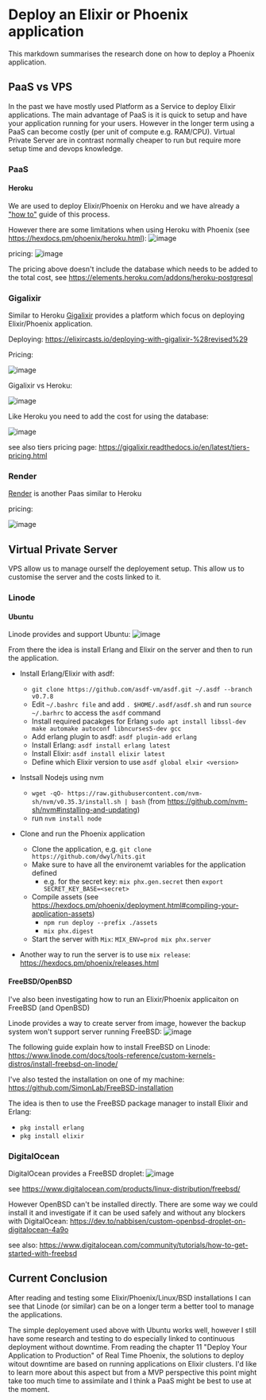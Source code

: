 # Deploy an Elixir or Phoenix application

This markdown summarises the research done
on how to deploy a Phoenix application.


## PaaS vs VPS

In the past we have mostly used Platform as a Service
to deploy Elixir applications. The main advantage of PaaS
is it is quick to setup and have your application running
for your users.
However in the longer term using a PaaS can become costly (per unit of compute e.g. RAM/CPU).
Virtual Private Server are in contrast normally cheaper to run
but require more setup time and devops knowledge.

### PaaS

#### Heroku

We are used to deploy Elixir/Phoenix on Heroku
and we have already a ["how to"](https://github.com/dwyl/learn-phoenix-framework/blob/master/heroku-deployment.md) guide of this process.

However there are some limitations when using Heroku with Phoenix (see https://hexdocs.pm/phoenix/heroku.html):
![image](https://user-images.githubusercontent.com/6057298/83642784-2e1d1200-a5a7-11ea-8c97-9c7dd920469c.png)

pricing:
![image](https://user-images.githubusercontent.com/6057298/83641712-cc0fdd00-a5a5-11ea-8cbf-49981ae3747e.png)

The pricing above doesn't include the database which needs to be added to the total cost, see https://elements.heroku.com/addons/heroku-postgresql


### Gigalixir

Similar to Heroku [Gigalixir](https://www.gigalixir.com/) provides
a platform which focus on deploying Elixir/Phoenix application.

Deploying: https://elixircasts.io/deploying-with-gigalixir-%28revised%29

Pricing:

![image](https://user-images.githubusercontent.com/6057298/83643629-290c9280-a5a8-11ea-89da-648daec204f3.png)

Gigalixir vs Heroku:

![image](https://user-images.githubusercontent.com/6057298/83644108-d1225b80-a5a8-11ea-869a-c8c0e4a28012.png)

Like Heroku you need to add the cost for using the database:

![image](https://user-images.githubusercontent.com/6057298/83644296-09c23500-a5a9-11ea-9fdd-c50532195c95.png)

see also tiers pricing page: https://gigalixir.readthedocs.io/en/latest/tiers-pricing.html


### Render

[Render](https://render.com/) is another Paas similar to Heroku

pricing:

![image](https://user-images.githubusercontent.com/6057298/83645052-e9df4100-a5a9-11ea-8d3e-f1b18bb4cc02.png)



## Virtual Private Server

VPS allow us to manage ourself the deployement
setup. This allow us to customise the server and
the costs linked to it.


### Linode

#### Ubuntu

Linode provides and support Ubuntu:
![image](https://user-images.githubusercontent.com/6057298/83647811-3bd59600-a5ad-11ea-893c-b99e3df7f605.png)


From there the idea is install Erlang and Elixir on the server
and then to run the application.

- Install Erlang/Elixir with asdf:
    - `git clone https://github.com/asdf-vm/asdf.git ~/.asdf --branch v0.7.8`
    - Edit `~/.bashrc file` and add `. $HOME/.asdf/asdf.sh` and run `source ~/.barhrc` to access the `asdf` command
    - Install required pacakges for Erlang `sudo apt install libssl-dev make automake autoconf libncurses5-dev gcc`
    - Add erlang plugin to asdf: `asdf plugin-add erlang`
    - Install Erlang: `asdf install erlang latest`
    - Install Elixir: `asdf install elixir latest`
    - Define which Elixir version to use `asdf global elxir <version>`

- Instsall Nodejs using nvm
    - `wget -qO- https://raw.githubusercontent.com/nvm-sh/nvm/v0.35.3/install.sh | bash` (from https://github.com/nvm-sh/nvm#installing-and-updating)
    - run `nvm install node`

- Clone and run the Phoenix application
    - Clone the application, e.g. `git clone https://github.com/dwyl/hits.git`
    - Make sure to have all the environemt variables for the application defined
        - e.g. for the secret key: `mix phx.gen.secret` then `export SECRET_KEY_BASE=<secret>`
    - Compile assets (see https://hexdocs.pm/phoenix/deployment.html#compiling-your-application-assets) 
        - `npm run deploy --prefix ./assets`
        - `mix phx.digest`
    - Start the server with `Mix`: `MIX_ENV=prod mix phx.server`

- Another way to run the server is to use `mix release`: https://hexdocs.pm/phoenix/releases.html

#### FreeBSD/OpenBSD

I've also been investigating how to run
an Elixir/Phoenix applicaiton on FreeBSD (and OpenBSD)

Linode provides a way to create server from image,
however the backup system won't support server running FreeBSD:
![image](https://user-images.githubusercontent.com/6057298/83650091-d931c980-a5af-11ea-8ed1-ffc693d79e41.png)

The following guide explain how to install FreeBSD on Linode:
https://www.linode.com/docs/tools-reference/custom-kernels-distros/install-freebsd-on-linode/

I've also tested the installation on one of my machine: https://github.com/SimonLab/FreeBSD-installation

The idea is then to use the FreeBSD package manager to install Elixir and Erlang:
- `pkg install erlang`
- `pkg install elixir`


### DigitalOcean

DigitalOcean provides a FreeBSD droplet:
![image](https://user-images.githubusercontent.com/6057298/83651322-472ac080-a5b1-11ea-8ce3-764cb9fe7927.png)

see https://www.digitalocean.com/products/linux-distribution/freebsd/

However OpenBSD can't be installed directly.
There are some way we could install it and investigate
if it can be used safely and without any blockers with DigitalOcean:
https://dev.to/nabbisen/custom-openbsd-droplet-on-digitalocean-4a9o

see also: https://www.digitalocean.com/community/tutorials/how-to-get-started-with-freebsd


## Current Conclusion

After reading and testing some Elixir/Phoenix/Linux/BSD installations
I can see that Linode (or similar) can be on a longer term a better tool
to manage the applications.

The simple deployement used above with Ubuntu works well,
however I still have some research and testing to do especially
linked to continuous deployment without downtime.
From reading the chapter 11 "Deploy Your Application to Production" of
Real Time Phoenix, the solutions to deploy witout downtime are based on running
applications on Elixir clusters. I'd like to learn more about this aspect
but from a MVP perspective this point might take too much time to assimilate
and I think a PaaS might be best to use at the moment.
